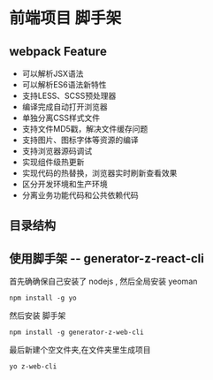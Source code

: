 # 前端项目 脚手架 

   
 

## webpack Feature

   - 可以解析JSX语法
   - 可以解析ES6语法新特性
   - 支持LESS、SCSS预处理器
   - 编译完成自动打开浏览器
   - 单独分离CSS样式文件
   - 支持文件MD5戳，解决文件缓存问题
   - 支持图片、图标字体等资源的编译
   - 支持浏览器源码调试
   - 实现组件级热更新
   - 实现代码的热替换，浏览器实时刷新查看效果
   - 区分开发环境和生产环境
   - 分离业务功能代码和公共依赖代码  
   
    
##  目录结构
 
## 使用脚手架 -- generator-z-react-cli

首先确确保自己安装了 nodejs , 然后全局安装 yeoman
```
npm install -g yo
```

然后安装 脚手架

```
npm install -g generator-z-web-cli

```

最后新建个空文件夹,在文件夹里生成项目
```
yo z-web-cli

```
 